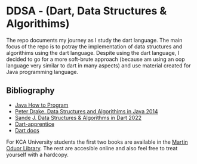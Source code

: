 # DDSA - (Dart, Data Structures & Algorithims)

The repo documents my journey as I study the dart language. The main focus of the repo is to potray the implementation of data structures and algorithims using the dart language. Despite using the dart language, I decided to go for a more soft-brute approach (because am using an oop language very similar to dart in many aspects) and use material created for Java programming language.

## Bibliography

* [Java How to Program](https://books.google.co.ke/books?id=nNSpBwAAQBAJ&source=gbs_book_other_versions)
* [Peter Drake. Data Structures and Algorithims in Java 2014](https://books.google.co.ke/books?id=nNSpBwAAQBAJ&source=gbs_book_other_versions)
* [Sande J. Data Structures & Algorithms in Dart 2022](https://www.kodeco.com/books/data-structures-algorithms-in-dart/v1.0)
* [Dart-apprentice](https://www.kodeco.com/books/dart-apprentice/v1.1)
* [Dart docs](https://dart.dev/guides)

For KCA University students the first two books are available in the [Martin Oduor Library](http://opac.library.kca.ac.ke/cgi-bin/koha/opac-user.pl). The rest are accesible online and also feel free to treat yourself with a hardcopy.

